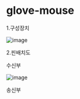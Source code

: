 # glove-mouse


1.구성장치

![image](https://user-images.githubusercontent.com/53510936/88827078-73a33780-d204-11ea-9231-0d3ecbfb5fcb.png)


2.핀배치도

수신부

![image](https://user-images.githubusercontent.com/53510936/88827193-99c8d780-d204-11ea-939c-50e447f06d61.png)

송신부




